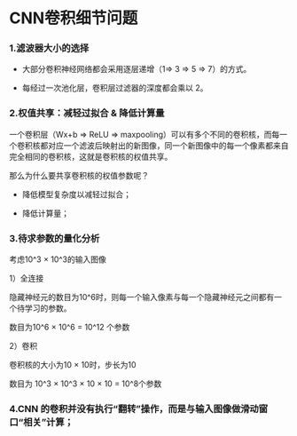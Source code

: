 # CNN卷积细节问题
### 1.滤波器大小的选择
- 大部分卷积神经网络都会采用逐层递增（1⇒ 3 ⇒ 5 ⇒ 7）的方式。

- 每经过一次池化层，卷积层过滤器的深度都会乘以 2。

### 2.权值共享：减轻过拟合 & 降低计算量
一个卷积层（Wx+b ⇒ ReLU ⇒ maxpooling）可以有多个不同的卷积核，而每一个卷积核都对应一个滤波后映射出的新图像，同一个新图像中的每一个像素都来自完全相同的卷积核，这就是卷积核的权值共享。

那么为什么要共享卷积核的权值参数呢？

- 降低模型复杂度以减轻过拟合；

- 降低计算量；
### 3.待求参数的量化分析
考虑10^3 × 10^3的输入图像

1）全连接

隐藏神经元的数目为10^6时，则每一个输入像素与每一个隐藏神经元之间都有一个待学习的参数。

数目为10^6 × 10^6 = 10^12 个参数

2）卷积

卷积核的大小为10 × 10时，步长为10

数目为 10^3 × 10^3 × 10 × 10 = 10^8个参数

### 4.CNN 的卷积并没有执行“翻转”操作，而是与输入图像做滑动窗口“相关”计算；
